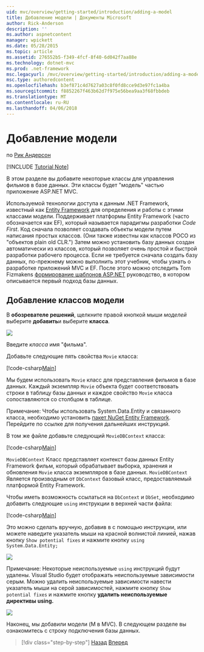 ```yaml
---
uid: mvc/overview/getting-started/introduction/adding-a-model
title: Добавление модели | Документы Microsoft
author: Rick-Anderson
description: ''
ms.author: aspnetcontent
manager: wpickett
ms.date: 05/28/2015
ms.topic: article
ms.assetid: 276552b5-f349-4fcf-8f40-6d042f7aa88e
ms.technology: dotnet-mvc
ms.prod: .net-framework
msc.legacyurl: /mvc/overview/getting-started/introduction/adding-a-model
msc.type: authoredcontent
ms.openlocfilehash: b3ef871c4d7627a03c8f0fd8cce9d3e97fc1a4ba
ms.sourcegitcommit: f8852267f463b62d7f975e56bea9aa3f68fbbdeb
ms.translationtype: MT
ms.contentlocale: ru-RU
ms.lasthandoff: 04/06/2018
---
```

<a name="adding-a-model"></a>Добавление модели
====================
по [Рик Андерсон](https://github.com/Rick-Anderson)

[!INCLUDE [Tutorial Note](sample/code-location.md)]

В этом разделе вы добавите некоторые классы для управления фильмов в базе данных. Эти классы будет &quot;модель&quot; частью приложение ASP.NET MVC.

Используемой технологии доступа к данным .NET Framework, известный как [Entity Framework](https://docs.microsoft.com/ef/) для определения и работы с этими классами модели. Поддерживает платформы Entity Framework (часто обозначается как EF), который называется парадигмы разработки *Code First*. Код сначала позволяет создавать объекты модели путем написания простых классов. (Они также известны как классов POCO из &quot;объектов plain old CLR.&quot;) Затем можно установить базу данных создан автоматически из классов, который позволяет очень простой и быстрой разработки рабочего процесса. Если не требуется сначала создать базу данных, по-прежнему можно выполнить этот учебник, чтобы узнать о разработке приложений MVC и EF. После этого можно отследить Tom Fizmakens [формирование шаблонов ASP.NET](xref:visual-studio/overview/2013/aspnet-scaffolding-overview) руководство, в котором описывается первый подход базы данных.

## <a name="adding-model-classes"></a>Добавление классов модели

В **обозревателе решений**, щелкните правой кнопкой мыши *моделей* выберите **добавить**и выберите **класса**.

![](adding-a-model/_static/image1.png)

Введите *класса* имя &quot;фильма&quot;.

Добавьте следующие пять свойства `Movie` класса:

[!code-csharp[Main](adding-a-model/samples/sample1.cs)]

Мы будем использовать `Movie` класс для представления фильмов в базе данных. Каждый экземпляр `Movie` объекта будет соответствовать строки в таблицу базы данных и каждое свойство `Movie` класса сопоставляются со столбцом в таблице.

Примечание: Чтобы использовать System.Data.Entity и связанного класса, необходимо установить [пакет NuGet Entity Framework](https://www.nuget.org/packages/EntityFramework/). Перейдите по ссылке для получения дальнейших инструкций.

В том же файле добавьте следующий `MovieDBContext` класса:

[!code-csharp[Main](adding-a-model/samples/sample2.cs?highlight=2,15-18)]

`MovieDBContext` Класс представляет контекст базы данных Entity Framework фильм, который обрабатывает выборка, хранения и обновления `Movie` класса экземпляров в базе данных. `MovieDBContext` Является производным от `DbContext` базовый класс, предоставляемый платформой Entity Framework.

Чтобы иметь возможность ссылаться на `DbContext` и `DbSet`, необходимо добавить следующие `using` инструкции в верхней части файла:

[!code-csharp[Main](adding-a-model/samples/sample3.cs)]

Это можно сделать вручную, добавив в с помощью инструкции, или можете наведите указатель мыши на красной волнистой линией, нажав кнопку `Show potential fixes` и нажмите кнопку `using System.Data.Entity;`

![](adding-a-model/_static/image2.png)

Примечание: Некоторые неиспользуемые `using` инструкций будут удалены. Visual Studio будет отображать неиспользуемые зависимости серым. Можно удалить неиспользуемые зависимости навести указатель мыши на серой зависимостей, нажмите кнопку `Show potential fixes` и нажмите кнопку **удалить неиспользуемые директивы using.**

![](adding-a-model/_static/image3.png)

Наконец, мы добавили модели (M в MVC). В следующем разделе вы ознакомитесь с строку подключения базы данных.

> [!div class="step-by-step"]
> [Назад](adding-a-view.md)
> [Вперед](creating-a-connection-string.md)
